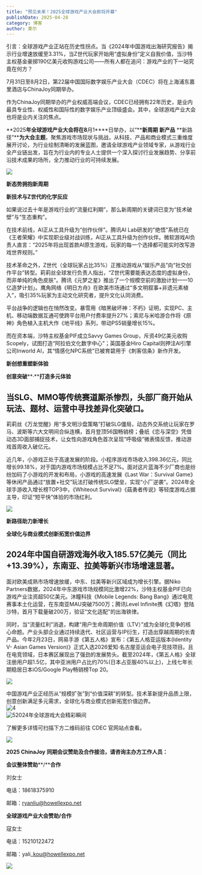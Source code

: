 ```yaml
---
title: "预见未来！2025全球游戏产业大会即将开幕"
publishDate: 2025-04-28
category: 博客
author: 莱尔
---
```


引言：全球游戏产业正站在历史性拐点。当《2024年中国游戏出海研究报告》揭示行业增速放缓至3.31%，当Z世代玩家开始用“虚拟身份”定义自我价值，当沙特主权基金豪掷190亿美元收购游戏公司——所有人都在追问：游戏产业的下一站究竟在何方？

7月31日至8月2日，第22届中国国际数字娱乐产业大会（CDEC）将在上海浦东嘉里酒店与ChinaJoy同期举办。

作为ChinaJoy同期举办的产业权威高端会议，CDEC已经拥有22年历史，是业内最具专业性、权威性和国际性的数字娱乐产业顶级盛会。其中，全球游戏产业大会也将是业内关注的焦点。

**2025****年全球游戏产业大会将在8****月1****日举办，以“****新周期** **新产品** **新路径”****为大会主题**，聚焦游戏市场现状与挑战，从科技、产品和商业模式三重维度展开讨论，为行业绘制清晰的发展蓝图，邀请全球游戏产业领域专家，从游戏行业全产业链出发，旨在为行业内的专业人士提供一个深入探讨行业发展趋势、分享前沿技术成果的场所，全力推动行业的可持续发展。

![](https://ec-net-1251389766.cos.ap-shanghai.myqcloud.com/wp-content/uploads/2025/04/20250428113929624-683x1024.jpeg)

**新态势拥抱新周期**

**新技术与****Z****世代的化学反应**

如果说过去十年是游戏行业的“流量红利期”，那么新周期的关键词已变为“技术破壁”与“生态重构”。  
  
在技术前线，AI正从工具升级为“创作伙伴”。腾讯AI Lab研发的"绝悟"系统已在《王者荣耀》中实现职业级对战训练，AI正从工具升级为创作伙伴。微软游戏AI负责人直言：“2025年将出现首款AI原生游戏，玩家的每一个选择都可能实时改写游戏世界规则。”  
  
技术革命之外，Z世代（全球玩家占比35%）正推动游戏从“娱乐产品”向“社交创作平台”转型。莉莉丝全球发行负责人指出，“Z世代需要能表达态度的虚拟身份，而非单纯的角色皮肤”。腾讯《元梦之星》推出了一个规模空前的激励计划——10亿造梦计划」。鹰角网络《明日方舟》在欧美市场通过“多文明叙事+非遗元素植入”，吸引35%玩家为主动文化研究者，提升文化认同消费。  
  
平台战争的逻辑也在悄然改变。暴雪用《暗黑破坏神：不朽》证明，实现PC、主机、移动端数据互通可使跨平台用户付费率提升27%；索尼与米哈游合作将《原神》角色植入主机大作《地平线》系列，带动PS5销量增长15%。

而在资本端，沙特主权基金PIF成立Savvy Games Group，斥资49亿美元收购Scopely，试图打造“阿拉伯文化数字中心”；英国基金Hiro Capital则押注AI引擎公司Inworld AI，其“情感化NPC系统”已被育碧用于《刺客信条》新作开发。

**新创想重塑新体验**

**创意突破****·****打造多元体验**

## 当SLG、MMO等传统赛道厮杀惨烈，头部厂商开始从玩法、题材、运营中寻找差异化突破口。

  
莉莉丝《万龙觉醒》用“多文明沙盘策略”打破SLG僵局，动态外交系统让玩家在罗马、波斯等六大文明间合纵连横，首月登顶56国畅销榜；叠纸《恋与深空》凭借动态3D面部捕捉技术，让女性向游戏角色首次呈现“呼吸级”微表情反馈，推动游戏首周收入破亿元。

近几年，小游戏正处于高速发展的阶段。小程序游戏市场收入398.36亿元，同比增长99.18%，对于国内游戏市场规模占比不足7%。面对这片蓝海不少厂商也是纷纷加码了小游戏的开发和布局，小游戏的高速发展《Last War：Survival Game》等休闲产品通过“放置+社交”玩法打破传统SLG壁垒，实现“小厂逆袭”。2024年全球手游收入增长榜TOP3中，《Whiteout Survival》《菇勇者传说》等轻度游戏占据主导，印证“短平快”体验的市场红利。

![](https://ec-net-1251389766.cos.ap-shanghai.myqcloud.com/wp-content/uploads/2025/04/20250428113934912.jpeg)

**新路径助力新增长**

**全球化与商业模式创新拓宽价值边界**

## 2024年中国自研游戏海外收入185.57亿美元（同比+13.39%），东南亚、拉美等新兴市场增速显著。

面对欧美成熟市场增速放缓，中东、拉美等新兴区域成为增长引擎。据Niko Partners数据，2024年中东游戏市场规模同比激增22%，沙特主权基金PIF已向游戏产业注资超50亿美元。沐瞳科技《Mobile Legends: Bang Bang》通过电竞赛事本土化运营，在东南亚MAU突破7500万；腾讯Level Infinite携《幻塔》登陆沙特，首月下载量破200万，验证“文化适配"的出海铁律。  
  
同时，当“流量红利”消退，构建“用户生命周期价值（LTV）”成为全球化竞争的核心命题。产业头部企业通过持续迭代、社区运营与IP衍生，打造出穿越周期的长青产品。今年2月23日，网易手游《第五人格》宣布：《第五人格亚运版本(Identity V- Asian Games Version)》正式入选2026爱知·名古屋亚运会电子竞技项目。且在电竞领域，日本赛区展现出了强劲的发展势头。截至2024年，《第五人格》全球注册用户超1.5亿，其中亚洲用户占比约70%(日本占亚服40%以上)，上线七年长期稳居日本iOS/Google Play畅销榜Top 20。

![](https://ec-net-1251389766.cos.ap-shanghai.myqcloud.com/wp-content/uploads/2025/04/20250428113923438.jpeg)

中国游戏产业正经历从“规模扩张”到“价值深耕”的转型。技术革新提升品质上限，创意创新满足多元需求，全球化与商业模式创新拓宽价值边界。  
![4](blob:https://www.easecation.net/3da94758-67f2-498c-bfae-9df532a3ddfb)  
![5](blob:https://www.easecation.net/572f58c1-a121-4a7c-a5b2-a20ea8d214fc)2024年全球游戏大会精彩瞬间

了解更多详情可扫描下方二维码前往 CDEC 官网站点查看。

![](https://ec-net-1251389766.cos.ap-shanghai.myqcloud.com/wp-content/uploads/2025/04/20250428113928832.jpeg)

**2025 ChinaJoy** **同期会议赞助及合作接洽，请咨询主办方工作人员：**

**会议整体赞助****/****合作**

刘女士

电话：18618375910

邮箱：ryanliu@howellexpo.net

**全球游戏产业大会赞助/合作**

寇女士

电话：15210122472

邮箱：yali\_kou@howellexpo.net

![](https://ec-net-1251389766.cos.ap-shanghai.myqcloud.com/wp-content/uploads/2025/04/20250428113935242.jpg)
